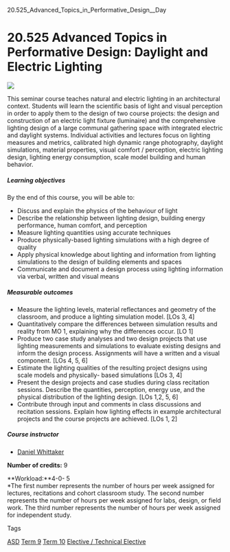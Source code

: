 20.525_Advanced_Topics_in_Performative_Design__Day



20.525 Advanced Topics in Performative Design: Daylight and Electric Lighting
=============================================================================

![](https://www.sutd.edu.sg/wp-content/uploads/2025/02/featured-image-20015.png)


This seminar course teaches natural and electric lighting in an architectural context. Students will learn the scientific basis of light and visual perception in order to apply them to the design of two course projects: the design and construction of an electric light fixture (luminaire) and the comprehensive lighting design of a large communal gathering space with integrated electric and daylight systems. Individual activities and lectures focus on lighting measures and metrics, calibrated high dynamic range photography, daylight simulations, material properties, visual comfort / perception, electric lighting design, lighting energy consumption, scale model building and human behavior.

##### **Learning objectives**

By the end of this course, you will be able to:

* Discuss and explain the physics of the behaviour of light
* Describe the relationship between lighting design, building energy performance, human comfort, and perception
* Measure lighting quantities using accurate techniques
* Produce physically-based lighting simulations with a high degree of quality
* Apply physical knowledge about lighting and information from lighting simulations to the design of building elements and spaces
* Communicate and document a design process using lighting information via verbal, written and visual means

##### **Measurable outcomes**

* Measure the lighting levels, material reflectances and geometry of the classroom, and produce a lighting simulation model. [LOs 3, 4]
* Quantitatively compare the differences between simulation results and reality from MO 1, explaining why the differences occur. [LO 1]
* Produce two case study analyses and two design projects that use lighting measurements and simulations to evaluate existing designs and inform the design process. Assignments will have a written and a visual component. [LOs 4, 5, 6]
* Estimate the lighting qualities of the resulting project designs using scale models and physically- based simulations [LOs 3, 4]
* Present the design projects and case studies during class recitation sessions. Describe the quantities, perception, energy use, and the physical distribution of the lighting design. [LOs 1,2, 5, 6]
* Contribute through input and comments in class discussions and recitation sessions. Explain how lighting effects in example architectural projects and the course projects are achieved. [LOs 1, 2]

##### **Course instructor**

* [Daniel Whittaker](https://www.sutd.edu.sg/profile/daniel-joseph-whittaker/)

**Number of credits:** 9

**Workload:**4-0- 5  
\*The first number represents the number of hours per week assigned for lectures, recitations and cohort classroom study. The second number represents the number of hours per week assigned for labs, design, or field work. The third number represents the number of hours per week assigned for independent study.

Tags

[ASD](/education/undergraduate/courses/?pillar-cluster=1167)
[Term 9](/education/undergraduate/courses/?course-term=912)
[Term 10](/education/undergraduate/courses/?course-term=913)
[Elective / Technical Elective](/education/undergraduate/courses/?course-type=853)

